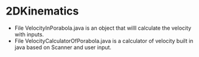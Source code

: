 # 2DKinematics
* File VelocityInPorabola.java is an object that willl calculate the velocity with inputs.
* File VelocityCalculatorOfPorabola.java is a calculator of velocity built in java based on Scanner and user input.
